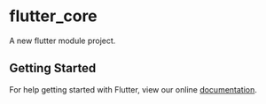 # flutter_core

A new flutter module project.

## Getting Started

For help getting started with Flutter, view our online
[documentation](https://flutter.dev/).
